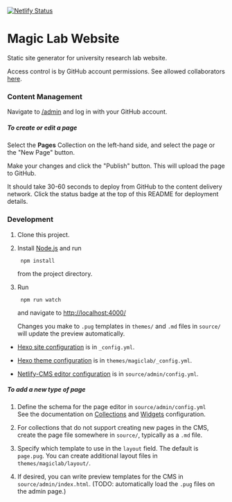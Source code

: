 [![Netlify Status](https://api.netlify.com/api/v1/badges/a0351602-c43c-4095-bf42-f96bf30aa0bc/deploy-status)](https://app.netlify.com/sites/themagiclab/deploys)

# Magic Lab Website

Static site generator for university research lab website.

Access control is by GitHub account permissions. See allowed collaborators [here](https://github.com/uts-magic-lab/www.themagiclab.org/settings/collaboration).

### Content Management

Navigate to [/admin](https://themagiclab.netlify.com/admin/) and log in with your GitHub account.

##### To create or edit a page

Select the **Pages** Collection on the left-hand side, and select the page or the "New Page" button.

Make your changes and click the "Publish" button. This will upload the page to GitHub.

It should take 30-60 seconds to deploy from GitHub to the content delivery network. Click the status badge at the top of this README for deployment details.

### Development

1. Clone this project.

2. Install [Node.js](http://nodejs.org/download/) and run
    
        npm install

    from the project directory.

3. Run

        npm run watch

    and navigate to [http://localhost:4000/](http://localhost:4000/)

    Changes you make to `.pug` templates in `themes/` and `.md` files in `source/` will update the preview automatically.

- [Hexo site configuration](https://hexo.io/docs/configuration) is in `_config.yml`.

- [Hexo theme configuration](https://hexo.io/docs/themes) is in `themes/magiclab/_config.yml`.

- [Netlify-CMS editor configuration](https://www.netlifycms.org/docs/configuration-options/) is in `source/admin/config.yml`.

##### To add a new type of page

1. Define the schema for the page editor in `source/admin/config.yml`  
    See the documentation on [Collections](https://www.netlifycms.org/docs/configuration-options/#collections) and [Widgets](https://www.netlifycms.org/docs/widgets/) configuration.

2. For collections that do not support creating new pages in the CMS, create the page file somewhere in `source/`, typically as a `.md` file.

3. Specify which template to use in the `layout` field. The default is `page.pug`. You can create additional layout files in `themes/magiclab/layout/`.

4. If desired, you can write preview templates for the CMS in `source/admin/index.html`. (TODO: automatically load the `.pug` files on the admin page.)
